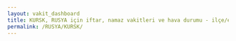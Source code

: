 ```yaml
---
layout: vakit_dashboard
title: KURSK, RUSYA için iftar, namaz vakitleri ve hava durumu - ilçe/eyalet seç
permalink: /RUSYA/KURSK/
---
```


<script type="text/javascript">
  var GLOBAL_COUNTRY = 'RUSYA';
  var GLOBAL_CITY = 'KURSK';
  var GLOBAL_STATE = '';
  var lat = 72;
  var lon = 21;
</script>
